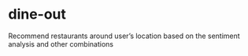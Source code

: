 # dine-out
Recommend restaurants around user’s location based on the sentiment analysis and other combinations
